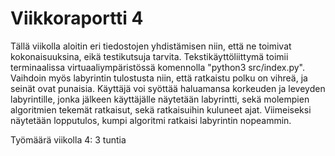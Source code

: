 # Viikkoraportti 4

Tällä viikolla aloitin eri tiedostojen yhdistämisen niin, että ne toimivat kokonaisuuksina, eikä testikutsuja tarvita. Tekstikäyttöliittymä toimii terminaalissa virtuaaliympäristössä komennolla "python3 src/index.py". Vaihdoin myös labyrintin tulostusta niin, että ratkaistu polku on vihreä, ja seinät ovat punaisia.
Käyttäjä voi syöttää haluamansa korkeuden ja leveyden labyrintille, jonka jälkeen käyttäjälle näytetään labyrintti, sekä molempien algoritmien tekemät ratkaisut,
sekä ratkaisuihin kuluneet ajat. Viimeiseksi näytetään lopputulos, kumpi algoritmi ratkaisi labyrintin nopeammin.


Työmäärä viikolla 4: 3 tuntia